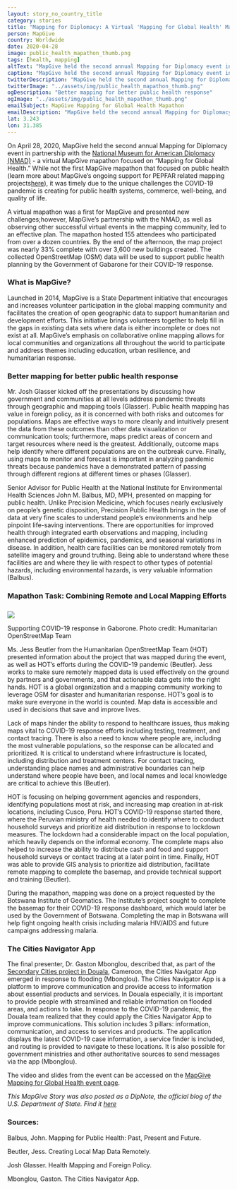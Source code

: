 ```yaml
---
layout: story_no_country_title
category: stories
title: "Mapping for Diplomacy: A Virtual 'Mapping for Global Health' Mapathon"
person: MapGive
country: Worldwide
date: 2020-04-28
image: public_health_mapathon_thumb.png
tags: [health, mapping]
altText: "MapGive held the second annual Mapping for Diplomacy event in partnership with the National Museum for American Diplomacy to host a virtual mapathon focused on Mapping for Global Health"
caption: "MapGive held the second annual Mapping for Diplomacy event in partnership with the National Museum for American Diplomacy"
twitterDescription: "MapGive held the second annual Mapping for Diplomacy event in partnership with the National Museum for American Diplomacy to host a virtual mapathon focused on Mapping for Global Health"
twitterImage: "../assets/img/public_health_mapathon_thumb.png"
ogDescription: "Better mapping for better public health response"
ogImage: "../assets/img/public_health_mapathon_thumb.png"
emailSubject: MapGive Mapping for Global Health Mapathon
emailDescription: "MapGive held the second annual Mapping for Diplomacy event in partnership with the National Museum for American Diplomacy to host a virtual mapathon focused on Mapping for Global Health"
lat: 3.243
lon: 31.385
---
```


<style type="text/css">
#table_title {
	margin-top:0px;
}

@media (min-width: 768px) {
    .story .figure-right {
        width: 410px;
    }
}

.story .figure-right {
    float: right;
    margin: 0 0 5px 15px;
}

.example-image {
    height: 21rem;
    border-radius: 4px;
    vertical-align: bottom;
}

</style>
<!-- http://christianspecht.de/2014/03/08/generating-an-image-gallery-with-jekyll-and-lightbox2/ -->
<script src="{{site.baseurl}}/assets/js/lightbox.min.js"></script>
<link href="{{site.baseurl}}/assets/css/lightbox.css" rel="stylesheet" />

<p>
On April 28, 2020, MapGive held the second annual Mapping for Diplomacy event in partnership with the <a href="https://diplomacy.state.gov/" target="_blank">National Museum for American Diplomacy (NMAD)</a> - a virtual MapGive mapathon focused on “Mapping for Global Health.” While not the first MapGive mapathon that focused on public health (learn more about MapGive’s ongoing support for PEPFAR related mapping projects<a href="https://mapgive.state.gov/stories/pepfar-mapping.html" target="_blank">here</a>), it was timely due to the unique challenges the COVID-19 pandemic is creating for public health systems, commerce, well-being, and quality of life. 
</p>

<p>
A virtual mapathon was a first for MapGive and presented new challenges;however, MapGive’s partnership with the NMAD, as well as observing other successful virtual events in the mapping community, led to an effective plan. The mapathon hosted 155 attendees who participated from over a dozen countries. By the end of the afternoon, the map project was nearly 33% complete with over 3,600 new buildings created. The collected OpenStreetMap (OSM) data will be used to support public health planning by the Government of Gabarone for their COVID-19 response.
</p>

<h3>What is MapGive?</h3>

<p>
Launched in 2014, MapGive is a State Department initiative that encourages and increases volunteer participation in the global mapping community and facilitates the creation of open geographic data to support humanitarian and development efforts. This initiative brings volunteers together to help fill in the gaps in existing data sets where data is either incomplete or does not exist at all. MapGive’s emphasis on collaborative online mapping allows for local communities and organizations all throughout the world to participate and address themes including education, urban resilience, and humanitarian response.
</p>

<h3>Better mapping for better public health response</h3>

<p>
Mr. Josh Glasser kicked off the presentations by discussing how government and communities at all levels address pandemic threats through geographic and mapping tools (Glasser). Public health mapping has value in foreign policy, as it is concerned with both risks and outcomes for populations. Maps are effective ways to more cleanly and intuitively present the data from these outcomes than other data visualization or communication tools; furthermore, maps predict areas of concern and target resources where need is the greatest. Additionally, outcome maps help identify where different populations are on the outbreak curve. Finally, using maps to monitor and forecast is important in analyzing pandemic threats because pandemics have a demonstrated pattern of passing through different regions at different times or phases (Glasser).
</p>

<p>
Senior Advisor for Public Health at the National Institute for Environmental Health Sciences John M. Balbus, MD, MPH, presented on mapping for public health. Unlike Precision Medicine, which focuses nearly exclusively on people’s genetic disposition, Precision Public Health brings in the use of data at very fine scales to understand people’s environments and help pinpoint life-saving interventions. There are opportunities for improved health through integrated earth observations and mapping, including enhanced prediction of epidemics, pandemics, and seasonal variations in disease. In addition, health care facilities can be monitored remotely from satellite imagery and ground truthing. Being able to understand where these facilities are and where they lie with respect to other types of potential hazards, including environmental hazards, is very valuable information (Balbus).
</p>

<h3>Mapathon Task: Combining Remote and Local Mapping Efforts </h3>

<div class="image-row" style="margin-top:25px">
    <div class="image-set" >
        <div style="margin: 0 auto; display: block;">
            <a class="image-link" href="{{site.baseurl}}/assets/img/gaborone_mapping.png" data-lightbox="2" title="Supporting COVID-19 response in Gaborone">
                <img src="{{ site.baseurl }}/assets/img/gaborone_mapping.png" style="max-width:100%">
            </a>
            <p class="caption">Supporting COVID-19 response in Gaborone. Photo credit: Humanitarian OpenStreetMap Team</p>
        </div>
    </div>
</div>

<p>
Ms. Jess Beutler from the Humanitarian OpenStreetMap Team (HOT) presented information about the project that was mapped during the event, as well as HOT’s efforts during the COVID-19 pandemic (Beutler). Jess works to make sure remotely mapped data is used effectively on the ground by partners and governments, and that actionable data gets into the right hands. HOT is a global organization and a mapping community working to leverage OSM for disaster and humanitarian response. HOT’s goal is to make sure everyone in the world is counted. Map data is accessible and used in decisions that save and improve lives.
</p>

<p>
Lack of maps hinder the ability to respond to healthcare issues, thus making maps vital to COVID-19 response efforts including testing, treatment, and contact tracing. There is also a need to know where people are, including the most vulnerable populations, so the response can be allocated and prioritized. It is critical to understand where infrastructure is located, including distribution and treatment centers. For contact tracing, understanding place names and administrative boundaries can help understand where people have been, and local names and local knowledge are critical to achieve this (Beutler).
</p>

<p>
HOT is focusing on helping government agencies and responders, identifying populations most at risk, and increasing map creation in at-risk locations, including Cusco, Peru. HOT’s COVID-19 response started there, where the Peruvian ministry of health needed to identify where to conduct household surveys and prioritize aid distribution in response to lockdown measures. The lockdown had a considerable impact on the local population, which heavily depends on the informal economy. The complete maps also helped to increase the ability to distribute cash and food and support household surveys or contact tracing at a later point in time. Finally, HOT was able to provide GIS analysis to prioritize aid distribution, facilitate remote mapping to complete the basemap, and provide technical support and training (Beutler).
</p>

<p>
During the mapathon, mapping was done on a project requested by the Botswana Institute of Geomatics. The Institute’s project sought to complete the basemap for their COVID-19 response dashboard, which would later be used by the Government of Botswana. Completing the map in Botswana will help fight ongoing health crisis including malaria HIV/AIDS and future campaigns addressing malaria. 
</p>

<h3>The Cities Navigator App</h3>

<p>
The final presenter, Dr. Gaston Mbonglou, described that, as part of the <a href="https://secondarycities.state.gov/douala/">Secondary Cities project in Douala</a>, Cameroon, the Cities Navigator App emerged in response to flooding (Mbonglou). The Cities Navigator App is a platform to improve communication and provide access to information about essential products and services. In Douala especially, it is important to provide people with streamlined and reliable information on flooded areas, and actions to take. In response to the COVID-19 pandemic, the Douala team realized that they could apply the Cities Navigator App to improve communications. This solution includes 3 pillars: information, communication, and access to services and products. The application displays the latest COVID-19 case information, a service finder is included, and routing is provided to navigate to these locations. It is also possible for government ministries and other authoritative sources to send messages via the app (Mbonglou). 
</p>

The video and slides from the event can be accessed on the <a href="https://mapgive.state.gov/events/mapping-for-public-health-mapathon/">MapGive Mapping for Global Health event page</a>.

<i>This MapGive Story was also posted as a DipNote, the official blog of the U.S. Department of State. Find it <a href ="https://www.state.gov/mapping-for-diplomacy-a-virtual-mapping-for-global-health-mapathon/">here</a></i>

<h3>Sources:</h3>
<p>Balbus, John. Mapping for Public Health: Past, Present and Future.</p>
<p>Beutler, Jess. Creating Local Map Data Remotely.</p>
<p>Josh Glasser. Health Mapping and Foreign Policy.</p>
<p>Mbonglou, Gaston. The Cities Navigator App.</p>






